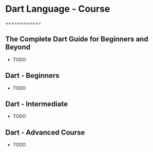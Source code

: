 # Dart Language - Course
============


## The Complete Dart Guide for Beginners and Beyond

* TODO


## Dart - Beginners

* TODO


## Dart - Intermediate

* TODO


## Dart - Advanced Course

* TODO

